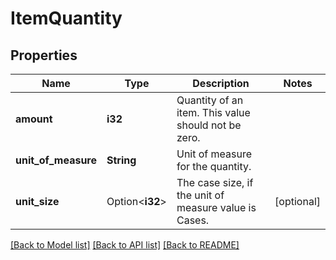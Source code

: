 # ItemQuantity

## Properties

Name | Type | Description | Notes
------------ | ------------- | ------------- | -------------
**amount** | **i32** | Quantity of an item. This value should not be zero. | 
**unit_of_measure** | **String** | Unit of measure for the quantity. | 
**unit_size** | Option<**i32**> | The case size, if the unit of measure value is Cases. | [optional]

[[Back to Model list]](../README.md#documentation-for-models) [[Back to API list]](../README.md#documentation-for-api-endpoints) [[Back to README]](../README.md)


